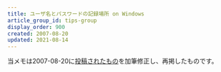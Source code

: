 ```yaml
---
title: ユーザ名とパスワードの記録場所 on Windows
article_group_id: tips-group
display_order: 900
created: 2007-08-20
updated: 2021-08-14
---
```

当メモは2007-08-20に[投稿されたもの](https://npnl.hatenablog.jp/entry/20070820/1187575030)を加筆修正し、再掲したものです。